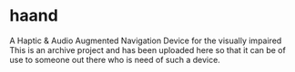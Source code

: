 # haand
A Haptic &amp; Audio Augmented Navigation Device for the visually impaired
This is an archive project and has been uploaded here so that it can be of use to someone out there who is need of such a device.

